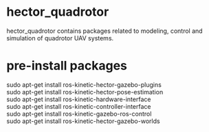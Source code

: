 # hector_quadrotor
hector_quadrotor contains packages related to modeling, control and simulation of quadrotor UAV systems.
# pre-install packages 
sudo apt-get install ros-kinetic-hector-gazebo-plugins<br>
sudo apt-get install ros-kinetic-hector-pose-estimation<br>
sudo apt-get install ros-kinetic-hardware-interface<br>
sudo apt-get install ros-kinetic-controller-interface<br>
sudo apt-get install ros-kinetic-gazebo-ros-control<br>
sudo apt-get install ros-kinetic-hector-gazebo-worlds
